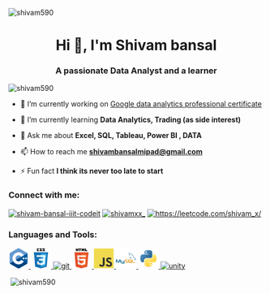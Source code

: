 <p align="left"> <img src="https://komarev.com/ghpvc/?username=shivam590&label=Profile%20views&color=0e75b6&style=flat" alt="shivam590" /> </p>
<h1 align="center">Hi 👋, I'm Shivam bansal</h1>
<h3 align="center">A passionate Data Analyst and a learner</h3>

<p align="left"> <img src="https://komarev.com/ghpvc/?username=shivam590&label=Profile%20views&color=0e75b6&style=flat" alt="shivam590" /> </p>

- 🔭 I’m currently working on [Google data analytics professional certificate](https://www.coursera.org/professional-certificates/google-data-analytics)

- 🌱 I’m currently learning **Data Analytics, Trading (as side interest)**

- 💬 Ask me about **Excel, SQL, Tableau, Power BI , DATA**

- 📫 How to reach me **shivambansalmipad@gmail.com**

- ⚡ Fun fact **I think its never too late to start**

<h3 align="left">Connect with me:</h3>
<p align="left">
<a href="https://linkedin.com/in/shivam-bansal-iiit-codeit" target="blank"><img align="center" src="https://raw.githubusercontent.com/rahuldkjain/github-profile-readme-generator/master/src/images/icons/Social/linked-in-alt.svg" alt="shivam-bansal-iiit-codeit" height="30" width="40" /></a>
<a href="https://instagram.com/shivamxx_" target="blank"><img align="center" src="https://raw.githubusercontent.com/rahuldkjain/github-profile-readme-generator/master/src/images/icons/Social/instagram.svg" alt="shivamxx_" height="30" width="40" /></a>
<a href="https://www.leetcode.com/https://leetcode.com/shivam_x/" target="blank"><img align="center" src="https://raw.githubusercontent.com/rahuldkjain/github-profile-readme-generator/master/src/images/icons/Social/leet-code.svg" alt="https://leetcode.com/shivam_x/" height="30" width="40" /></a>
</p>

<h3 align="left">Languages and Tools:</h3>
<p align="left"> <a href="https://www.w3schools.com/cpp/" target="_blank" rel="noreferrer"> <img src="https://raw.githubusercontent.com/devicons/devicon/master/icons/cplusplus/cplusplus-original.svg" alt="cplusplus" width="40" height="40"/> </a> <a href="https://www.w3schools.com/css/" target="_blank" rel="noreferrer"> <img src="https://raw.githubusercontent.com/devicons/devicon/master/icons/css3/css3-original-wordmark.svg" alt="css3" width="40" height="40"/> </a> <a href="https://git-scm.com/" target="_blank" rel="noreferrer"> <img src="https://www.vectorlogo.zone/logos/git-scm/git-scm-icon.svg" alt="git" width="40" height="40"/> </a> <a href="https://www.w3.org/html/" target="_blank" rel="noreferrer"> <img src="https://raw.githubusercontent.com/devicons/devicon/master/icons/html5/html5-original-wordmark.svg" alt="html5" width="40" height="40"/> </a> <a href="https://developer.mozilla.org/en-US/docs/Web/JavaScript" target="_blank" rel="noreferrer"> <img src="https://raw.githubusercontent.com/devicons/devicon/master/icons/javascript/javascript-original.svg" alt="javascript" width="40" height="40"/> </a> <a href="https://www.mysql.com/" target="_blank" rel="noreferrer"> <img src="https://raw.githubusercontent.com/devicons/devicon/master/icons/mysql/mysql-original-wordmark.svg" alt="mysql" width="40" height="40"/> </a> <a href="https://www.python.org" target="_blank" rel="noreferrer"> <img src="https://raw.githubusercontent.com/devicons/devicon/master/icons/python/python-original.svg" alt="python" width="40" height="40"/> </a> <a href="https://unity.com/" target="_blank" rel="noreferrer"> <img src="https://www.vectorlogo.zone/logos/unity3d/unity3d-icon.svg" alt="unity" width="40" height="40"/> </a> </p>

<p>&nbsp;<img align="center" src="https://github-readme-stats.vercel.app/api?username=shivam590&show_icons=true&locale=en" alt="shivam590" /></p>
